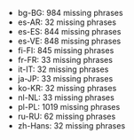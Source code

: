- bg-BG: 984 missing phrases
- es-AR: 32 missing phrases
- es-ES: 844 missing phrases
- es-VE: 848 missing phrases
- fi-FI: 845 missing phrases
- fr-FR: 33 missing phrases
- it-IT: 32 missing phrases
- ja-JP: 33 missing phrases
- ko-KR: 32 missing phrases
- nl-NL: 33 missing phrases
- pl-PL: 1019 missing phrases
- ru-RU: 62 missing phrases
- zh-Hans: 32 missing phrases
